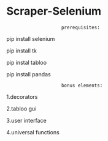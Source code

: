 # Scraper-Selenium

                        prerequisites:
pip install selenium                        

pip install tk

pip instal tabloo

pip install pandas

                        bonus elements:

1.decorators 

2.tabloo gui

3.user interface

4.universal functions
